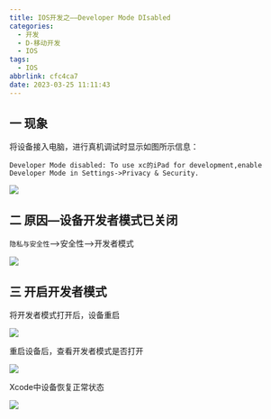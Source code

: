 ```yaml
---
title: IOS开发之——Developer Mode DIsabled
categories:
  - 开发
  - D-移动开发
  - IOS
tags:
  - IOS
abbrlink: cfc4ca7
date: 2023-03-25 11:11:43
---
```

## 一 现象

将设备接入电脑，进行真机调试时显示如图所示信息：

```
Developer Mode disabled: To use xc的iPad for development,enable Developer Mode in Settings->Privacy & Security.
```

![][1]

<!--more-->

## 二 原因—设备开发者模式已关闭

`隐私与安全性`——>安全性——>开发者模式

![][2]

## 三 开启开发者模式

将开发者模式打开后，设备重启

![][3]

重启设备后，查看开发者模式是否打开

![][4]

Xcode中设备恢复正常状态

![][5]


[1]:https://jsd.onmicrosoft.cn/gh/PGzxc/CDN/blog-ios/ios-disable-view.png
[2]:https://jsd.onmicrosoft.cn/gh/PGzxc/CDN/blog-ios/ios-disable-ipad-developer-disabled.png
[3]:https://jsd.onmicrosoft.cn/gh/PGzxc/CDN/blog-ios/ios-disable-ipad-developer-reset.png
[4]:https://jsd.onmicrosoft.cn/gh/PGzxc/CDN/blog-ios/ios-disable-ipad-developer-enabled.png
[5]:https://jsd.onmicrosoft.cn/gh/PGzxc/CDN/blog-ios/ios-disable-enable-view.png